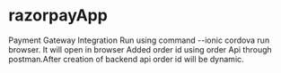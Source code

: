 # razorpayApp
Payment Gateway Integration
Run using command --ionic cordova run browser. It will open in browser
Added order id using order Api through postman.After creation of backend api order id will be dynamic.

